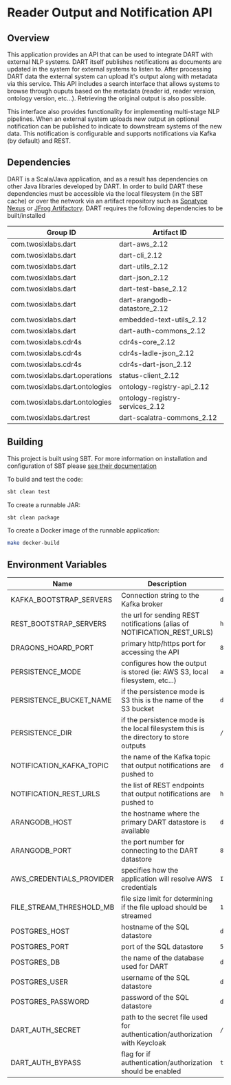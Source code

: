 # Reader Output and Notification API

## Overview

This application provides an API that can be used to integrate DART with external NLP systems. DART itself publishes notifications as documents are updated in the system for external systems to listen to. After processing DART data the external system can upload it's output along with metadata via this service. This API includes a search interface that allows systems to browse through ouputs based on the metadata (reader id, reader version, ontology version, etc...). Retrieving the original output is also possible.

This interface also provides functionality for implementing multi-stage NLP pipelines. When an external system uploads new output an optional notification can be published to indicate to downstream systems of the new data. This notification is configurable and supports notifications via Kafka (by default) and REST.

## Dependencies
DART is a Scala/Java application, and as a result has dependencies on other Java libraries developed by DART. In order to build DART these dependencies must be accessible via the local filesystem (in the SBT cache) or over the network via an artifact repository such as [Sonatype Nexus](https://www.sonatype.com/products/repository-oss-download) or [JFrog Artifactory](https://jfrog.com/artifactory). DART requires the following dependencies to be built/installed

| Group ID                       | Artifact ID                     |
|--------------------------------|---------------------------------|
| com.twosixlabs.dart            | dart-aws_2.12                   |
| com.twosixlabs.dart            | dart-cli_2.12                   |
| com.twosixlabs.dart            | dart-utils_2.12                 |
| com.twosixlabs.dart            | dart-json_2.12                  |
| com.twosixlabs.dart            | dart-test-base_2.12             |
| com.twosixlabs.dart            | dart-arangodb-datastore_2.12    |
| com.twosixlabs.dart            | embedded-text-utils_2.12        |
| com.twosixlabs.dart            | dart-auth-commons_2.12          |
| com.twosixlabs.cdr4s           | cdr4s-core_2.12                 |
| com.twosixlabs.cdr4s           | cdr4s-ladle-json_2.12           |
| com.twosixlabs.cdr4s           | cdr4s-dart-json_2.12            |
| com.twosixlabs.dart.operations | status-client_2.12              |
| com.twosixlabs.dart.ontologies | ontology-registry-api_2.12      |
| com.twosixlabs.dart.ontologies | ontology-registry-services_2.12 |
| com.twosixlabs.dart.rest       | dart-scalatra-commons_2.12      |

## Building
This project is built using SBT. For more information on installation and configuration of SBT please [see their documentation](https://www.scala-sbt.org/1.x/docs/)

To build and test the code:
```bash
sbt clean test
````

To create a runnable JAR:
```bash
sbt clean package
```

To create a Docker image of the runnable application:
```bash
make docker-build
```


## Environment Variables
| Name                     | Description                                                                            | Example Values                            |
|--------------------------|----------------------------------------------------------------------------------------|-------------------------------------------|
| KAFKA_BOOTSTRAP_SERVERS  | Connection string to the Kafka broker                                                  | `dart.kafka.com:19092`                    |
| REST_BOOTSTRAP_SERVERS   | the url for sending REST notifications (alias of NOTIFICATION_REST_URLS)               | `http://dart.external:9090/output/notify` |
| DRAGONS_HOARD_PORT       | primary http/https port for accessing the API                                          | `8080`                                    |
| PERSISTENCE_MODE         | configures how the output is stored (ie: AWS S3, local filesystem, etc...)             | `aws`                                     |
| PERSISTENCE_BUCKET_NAME  | if the persistence mode is S3 this is the name of the S3 bucket                        | `dart-reader-output-bucket`               |
| PERSISTENCE_DIR          | if the persistence mode is the local filesystem this is the directory to store outputs | `/opt/app/data/`                          |
| NOTIFICATION_KAFKA_TOPIC | the name of the Kafka topic that output notifications are pushed to                    | `dart.reader.output.notifications`        |
| NOTIFICATION_REST_URLS   | the list of REST endpoints that output notifications are pushed to                     | `http://dart.external:9090/output/notify` |
| ARANGODB_HOST            | the hostname where the primary DART datastore is available                             | `dart.datastore`                          |
| ARANGODB_PORT            | the port number for connecting to the DART datastore                                   | `8529`                                    |
| AWS_CREDENTIALS_PROVIDER | specifies how the application will resolve AWS credentials                             | `INSTANCE`                                |
| FILE_STREAM_THRESHOLD_MB | file size limit for determining if the file upload should be streamed                  | `100000`                                  |
| POSTGRES_HOST            | hostname of the SQL datastore                                                          | `dart.sql.datastore`                      |
| POSTGRES_PORT            | port of the SQL datastore                                                              | `5432`                                    |
| POSTGRES_DB              | the name of the database used for DART                                                 | `dart_db`                                 |
| POSTGRES_USER            | username of the SQL datastore                                                          | `dart`                                    |
| POSTGRES_PASSWORD        | password of the SQL datastore                                                          | `dartsqlpassword`                         |
| DART_AUTH_SECRET         | path to the secret file used for authentication/authorization with Keycloak            | `/opt/app/secret`                         |
| DART_AUTH_BYPASS         | flag for if authentication/authorization should be enabled                             | `true`                                    |

